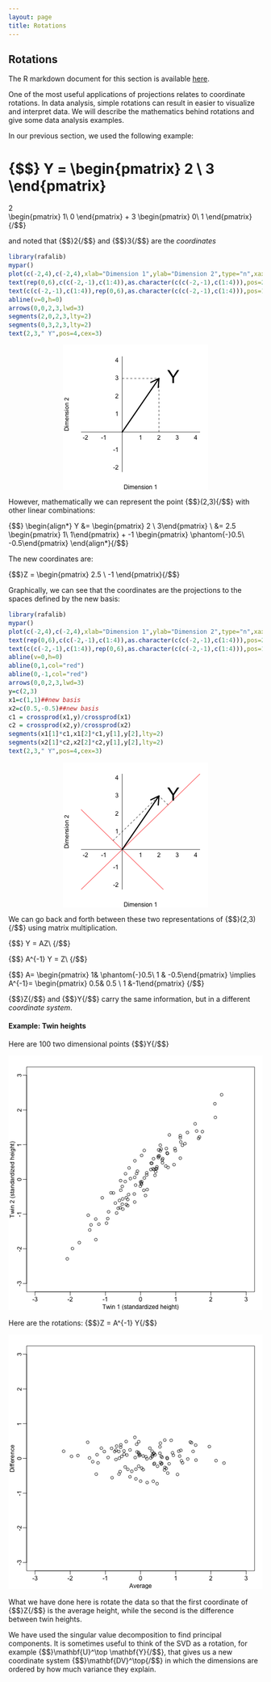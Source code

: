 ```yaml
---
layout: page
title: Rotations
---
```





## Rotations

The R markdown document for this section is available [here](https://github.com/genomicsclass/labs/tree/master/highdim/rotations.Rmd).

One of the most useful applications of projections relates to coordinate rotations. In data analysis, simple rotations can result in easier to visualize and interpret data. We will describe the mathematics behind rotations and give some data analysis examples.
 
In our previous section, we used the following example: 

{$$}
Y = \begin{pmatrix} 2 \\ 
3 
\end{pmatrix} 
= 
2  
\begin{pmatrix} 1\\
0 
\end{pmatrix} + 
3 
\begin{pmatrix} 0\\ 
1 
\end{pmatrix} 
{/$$}

and noted that {$$}2{/$$} and {$$}3{/$$} are the _coordinates_



```r
library(rafalib)
mypar()
plot(c(-2,4),c(-2,4),xlab="Dimension 1",ylab="Dimension 2",type="n",xaxt="n",yaxt="n",bty="n")
text(rep(0,6),c(c(-2,-1),c(1:4)),as.character(c(c(-2,-1),c(1:4))),pos=2)
text(c(c(-2,-1),c(1:4)),rep(0,6),as.character(c(c(-2,-1),c(1:4))),pos=1)
abline(v=0,h=0)
arrows(0,0,2,3,lwd=3)
segments(2,0,2,3,lty=2)
segments(0,3,2,3,lty=2)
text(2,3," Y",pos=4,cex=3)
```

<img src="images/R/rotations-tmp-unnamed-chunk-1-1.png" title="plot of chunk unnamed-chunk-1" alt="plot of chunk unnamed-chunk-1" style="display: block; margin: auto;" />

However, mathematically we can represent the point {$$}(2,3){/$$} with other linear combinations:

{$$}
\begin{align*}
Y &= \begin{pmatrix} 2 \\ 3\end{pmatrix} \\
&= 2.5 \begin{pmatrix} 1\\ 1\end{pmatrix} + -1 \begin{pmatrix} \phantom{-}0.5\\ -0.5\end{pmatrix} 
\end{align*}{/$$}

The new coordinates are:

{$$}Z = \begin{pmatrix} 2.5 \\ -1 \end{pmatrix}{/$$}

Graphically, we can see that the coordinates are the projections to the spaces defined by the new basis:


```r
library(rafalib)
mypar()
plot(c(-2,4),c(-2,4),xlab="Dimension 1",ylab="Dimension 2",type="n",xaxt="n",yaxt="n",bty="n")
text(rep(0,6),c(c(-2,-1),c(1:4)),as.character(c(c(-2,-1),c(1:4))),pos=2)
text(c(c(-2,-1),c(1:4)),rep(0,6),as.character(c(c(-2,-1),c(1:4))),pos=1)
abline(v=0,h=0)
abline(0,1,col="red")
abline(0,-1,col="red")
arrows(0,0,2,3,lwd=3)
y=c(2,3)
x1=c(1,1)##new basis
x2=c(0.5,-0.5)##new basis
c1 = crossprod(x1,y)/crossprod(x1)
c2 = crossprod(x2,y)/crossprod(x2)
segments(x1[1]*c1,x1[2]*c1,y[1],y[2],lty=2)
segments(x2[1]*c2,x2[2]*c2,y[1],y[2],lty=2)
text(2,3," Y",pos=4,cex=3)
```

<img src="images/R/rotations-tmp-unnamed-chunk-2-1.png" title="plot of chunk unnamed-chunk-2" alt="plot of chunk unnamed-chunk-2" style="display: block; margin: auto;" />

We can go back and forth between these two representations of {$$}(2,3){/$$} using matrix multiplication.

{$$}
Y =   AZ\\
{/$$}

{$$}
 A^{-1} Y =  Z\\
{/$$}

{$$}
A= \begin{pmatrix} 1& \phantom{-}0.5\\ 1 & -0.5\end{pmatrix} \implies
A^{-1}= \begin{pmatrix} 0.5& 0.5 \\ 1 &-1\end{pmatrix}
{/$$}

{$$}Z{/$$} and {$$}Y{/$$} carry the same information, but in a different _coordinate system_.

#### Example: Twin heights

Here are 100 two dimensional points {$$}Y{/$$}

![plot of chunk twin-heights](images/R/rotations-tmp-twin-heights-1.png) 

Here are the rotations: {$$}Z = A^{-1} Y{/$$}

![plot of chunk twin-heights-rotated](images/R/rotations-tmp-twin-heights-rotated-1.png) 

What we have done here is rotate the data so that the first coordinate of {$$}Z{/$$} is the average height, while the second is the difference between twin heights. 

We have used the singular value decomposition to find principal components. It is sometimes useful to think of the SVD as a rotation, for example {$$}\mathbf{U}^\top \mathbf{Y}{/$$}, that gives us a new coordinate system {$$}\mathbf{DV}^\top{/$$} in which the dimensions are ordered by how much variance they explain. 



